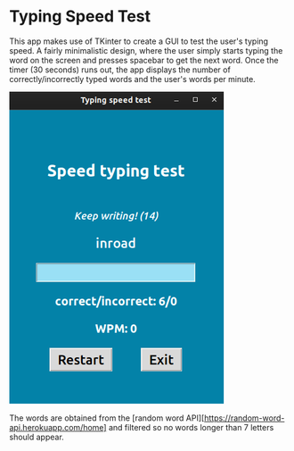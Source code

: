 # Typing Speed Test

This app makes use of TKinter to create a GUI to test the user's
typing speed. A fairly minimalistic design, where the user simply
starts typing the word on the screen and presses spacebar to get
the next word. Once the timer (30 seconds) runs out, the app
displays the number of correctly/incorrectly typed words and the
user's words per minute. 

![](images/xample.png)

The words are obtained from the [random word API][https://random-word-api.herokuapp.com/home] and filtered so no words longer than 7 letters
should appear.
